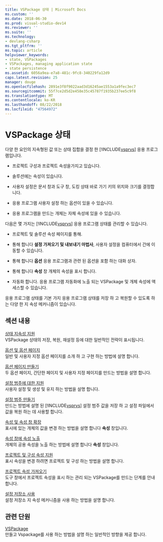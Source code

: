 ```yaml
---
title: VSPackage 상태 | Microsoft Docs
ms.custom: ''
ms.date: 2018-06-30
ms.prod: visual-studio-dev14
ms.reviewer: ''
ms.suite: ''
ms.technology:
- devlang-csharp
ms.tgt_pltfrm: ''
ms.topic: article
helpviewer_keywords:
- state, VSPackages
- VSPackages, managing application state
- state persistence
ms.assetid: 6056a9ea-e7a8-481c-9fc8-340229fa12d9
caps.latest.revision: 25
manager: douge
ms.openlocfilehash: 2891e3f8f9022aad3d16245ae1553a1a9fec3ec7
ms.sourcegitcommit: 55f7ce2d5d2e458e35c45787f1935b237ee5c9f8
ms.translationtype: MT
ms.contentlocale: ko-KR
ms.lasthandoff: 08/22/2018
ms.locfileid: "47564972"
---
```

# <a name="vspackage-state"></a>VSPackage 상태
다양 한 요인의 지속형된 값 또는 상태 집합을 결정 한 [!INCLUDE[vsprvs](../includes/vsprvs-md.md)] 응용 프로그램입니다.  
  
-   프로젝트 구성과 프로젝트 속성을가지고 있습니다.  
  
-   솔루션에는 속성이 있습니다.  
  
-   사용자 설정은 문서 창과 도구 창, 도킹 상태 바로 가기 키의 위치와 크기를 결정합니다.  
  
-   응용 프로그램 사용자 설정 하는 옵션이 있을 수 있습니다.  
  
-   응용 프로그램을 만드는 개체는 자체 속성에 있을 수 있습니다.  
  
 다음은 몇 가지는 [!INCLUDE[vsprvs](../includes/vsprvs-md.md)] 응용 프로그램 상태를 관리할 수 있습니다.  
  
-   프로젝트 및 솔루션 속성 페이지를 통해.  
  
-   통해 합니다 **설정 가져오기 및 내보내기 마법사**, 사용자 설정을 컴퓨터에서 간에 이동할 수 있습니다.  
  
-   통해 합니다 **옵션** 응용 프로그램과 관련 된 옵션을 포함 하는 대화 상자.  
  
-   통해 합니다 **속성** 창 개체의 속성을 표시 합니다.  
  
-   자동화 합니다. 응용 프로그램 자동화에 노출 되는 VSPackage 및 개체 속성에 액세스할 수 있습니다.  
  
 응용 프로그램 상태를 기본 가지 응용 프로그램 상태를 저장 하 고 복원할 수 있도록 하는 다양 한 지 속성 메커니즘이 있습니다.  
  
## <a name="in-this-section"></a>섹션 내용  
 [상태 지속성 지원](../misc/support-for-state-persistence.md)  
 VSPackage 상태의 저장, 복원, 재설정 등에 대한 일반적인 전략이 표시됩니다.  
  
 [옵션 및 옵션 페이지](../extensibility/internals/options-and-options-pages.md)  
 일반 및 사용자 지정 옵션 페이지를 소개 하 고 구현 하는 방법에 설명 합니다.  
  
 [옵션 페이지 만들기](../extensibility/creating-an-options-page.md)  
 두 옵션 페이지, 간단한 페이지 및 사용자 지정 페이지를 만드는 방법을 설명 합니다.  
  
 [설정 범주에 대한 지원](../misc/support-for-settings-categories.md)  
 사용자 설정 및 생성 및 유지 하는 방법을 설명 합니다.  
  
 [설정 범주 만들기](../extensibility/creating-a-settings-category.md)  
 만드는 방법에 설명 된 [!INCLUDE[vsprvs](../includes/vsprvs-md.md)] 설정 범주 값을 저장 하 고 설정 파일에서 값을 복원 하는 데 사용할 합니다.  
  
 [속성 및 속성 창 확장](../extensibility/extending-properties-and-the-property-window.md)  
 표시에 있는 개체의 값을 변경 하는 방법을 설명 합니다 **속성** 창입니다.  
  
 [속성 창에 속성 노출](../extensibility/exposing-properties-to-the-properties-window.md)  
 개체의 공용 속성을 노출 하는 방법에 설명 합니다 **속성** 창입니다.  
  
 [프로젝트 및 구성 속성 지원](../extensibility/internals/support-for-project-and-configuration-properties.md)  
 표시 속성을 변경 하려면 프로젝트 및 구성 하는 방법을 설명 합니다.  
  
 [프로젝트 속성 가져오기](../extensibility/getting-project-properties.md)  
 도구 창에서 프로젝트 속성을 표시 하는 관리 되는 VSPackage를 만드는 단계를 안내 합니다.  
  
 [설정 저장소 사용](../extensibility/using-the-settings-store.md)  
 설정 저장소 지 속성 메커니즘을 사용 하는 방법을 설명 합니다.  
  
## <a name="related-sections"></a>관련 단원  
 [VSPackage](../extensibility/internals/vspackages.md)  
 만들고 Vspackage를 사용 하는 방법을 설명 하는 일반적인 방향을 제공 합니다.